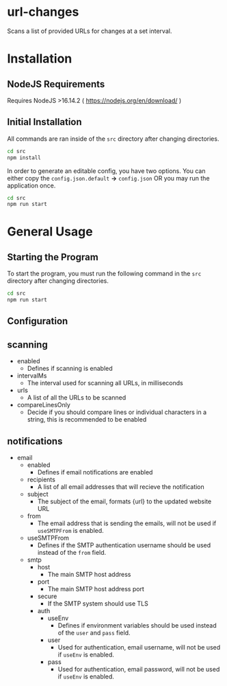 # url-changes
 Scans a list of provided URLs for changes at a set interval.

# Installation

## NodeJS Requirements

Requires NodeJS >16.14.2 ( https://nodejs.org/en/download/ )

## Initial Installation

All commands are ran inside of the `src` directory after changing directories.

```bash
cd src
npm install
```

In order to generate an editable config, you have two options. You can either copy the `config.json.default` **->** `config.json` OR you may run the application once.

```bash
cd src
npm run start
```

# General Usage

## Starting the Program

To start the program, you must run the following command in the `src` directory after changing directories.

```bash
cd src
npm run start
```

## Configuration

## scanning
- enabled
    - Defines if scanning is enabled
- intervalMs
    - The interval used for scanning all URLs, in milliseconds
- urls
    - A list of all the URLs to be scanned
- compareLinesOnly
    - Decide if you should compare lines or individual characters in a string, this is recommended to be enabled

## notifications
- email
    - enabled
        - Defines if email notifications are enabled
    - recipients
        - A list of all email addresses that will recieve the notification
    - subject
        - The subject of the email, formats {url} to the updated website URL
    - from
        - The email address that is sending the emails, will not be used if `useSMTPFrom` is enabled.
    - useSMTPFrom
        - Defines if the SMTP authentication username should be used instead of the `from` field.
    - smtp
        - host
            - The main SMTP host address
        - port
            - The main SMTP host address port
        - secure
            - If the SMTP system should use TLS
        - auth
            - useEnv
                - Defines if environment variables should be used instead of the `user` and `pass` field.
            - user
                - Used for authentication, email username, will not be used if `useEnv` is enabled.
            - pass
                - Used for authentication, email password, will not be used if `useEnv` is enabled.